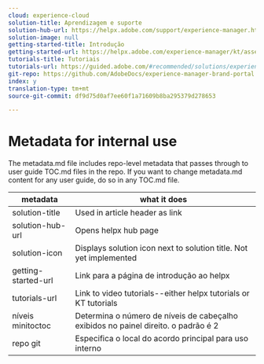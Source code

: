 ```yaml
---
cloud: experience-cloud
solution-title: Aprendizagem e suporte
solution-hub-url: https://helpx.adobe.com/support/experience-manager.html
solution-image: null
getting-started-title: Introdução
getting-started-url: https://helpx.adobe.com/experience-manager/kt/assets/using/brand-portal-article-understand.html
tutorials-title: Tutoriais
tutorials-url: https://guided.adobe.com/#recommended/solutions/experience-manager
git-repo: https://github.com/AdobeDocs/experience-manager-brand-portal.en
index: y
translation-type: tm+mt
source-git-commit: df9d75d0af7ee60f1a71609b8ba295379d278653

---
```



# Metadata for internal use

The metadata.md file includes repo-level metadata that passes through to user guide TOC.md files in the repo. If you want to change metadata.md content for any user guide, do so in any TOC.md file.

| metadata | what it does |
|--- |--- |
| solution-title | Used in article header as link |
| solution-hub-url | Opens helpx hub page |
| solution-icon | Displays solution icon next to solution title. Not yet implemented |
| getting-started-url | Link para a página de introdução ao helpx |
| tutorials-url | Link to video tutorials--either helpx tutorials or KT tutorials |
| níveis minitoctoc | Determina o número de níveis de cabeçalho exibidos no painel direito. o padrão é 2 |
| repo git | Especifica o local do acordo principal para uso interno |
